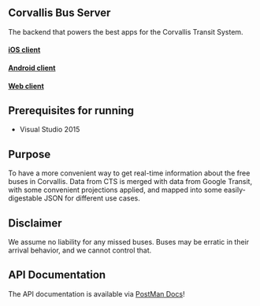 ## Corvallis Bus Server

The backend that powers the best apps for the Corvallis Transit System.
#### [iOS client](https://github.com/RikkiGibson/Corvallis-Bus-iOS)
#### [Android client](https://github.com/OSU-App-Club/Corvallis-Bus-Android)
#### [Web client](https://github.com/RikkiGibson/corvallis-bus-web)

## Prerequisites for running

- Visual Studio 2015

## Purpose

To have a more convenient way to get real-time information about the free buses in Corvallis.  Data from CTS is merged with data from Google Transit, with some convenient projections applied, and mapped into some easily-digestable JSON for different use cases.

## Disclaimer

We assume no liability for any missed buses.  Buses may be erratic in their arrival behavior, and we cannot control that.

## API Documentation

The API documentation is available via [PostMan Docs](https://documenter.getpostman.com/view/1830246/collection/7LgFmXw)!
